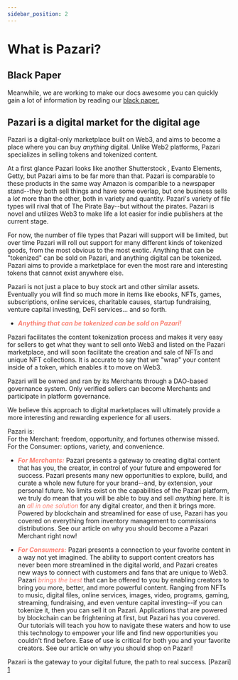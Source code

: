 ```yaml
---
sidebar_position: 2
---
```


# What is Pazari?
## Black Paper 

Meanwhile, we are working to make our docs awesome you can quickly gain a lot of information by reading our [black paper.](https://pazari-storage.sgp1.cdn.digitaloceanspaces.com/MVP/pazari_black_paper.pdf)

## Pazari is a digital market for the digital age
Pazari is a digital-only marketplace built on Web3, and aims to become a place where you can buy *anything* digital. Unlike Web2 platforms, Pazari specializes in selling tokens and tokenized content.

At a first glance Pazari looks like another Shutterstock , Evanto Elements, Getty, but Pazari aims to be far more than that. Pazari is comparable to these products in the same way Amazon is comparible to a newspaper stand--they both sell things and have some overlap, but one business sells a *lot* more than the other, both in variety and quantity. Pazari's variety of file types will rival that of The Pirate Bay--but without the pirates. Pazari is novel and utilizes Web3 to make life a lot easier for indie publishers at the current stage.

For now, the number of file types that Pazari will support will be limited, but over time Pazari will roll out support for many different kinds of tokenized goods, from the most obvious to the most exotic. Anything that can be "tokenized" can be sold on Pazari, and anything digital can be tokenized. Pazari aims to provide a marketplace for even the most rare and interesting tokens that cannot exist anywhere else.

Pazari is not just a place to buy stock art and other similar assets. Eventually you will find so much more in items like ebooks, NFTs, games, subscriptions, online services, charitable causes, startup fundraising, venture capital investing, DeFi services... and so forth.

* ***<font color='salmon'>Anything that can be tokenized can be sold on Pazari!</font>*** 

Pazari facilitates the content tokenization process and makes it very easy for sellers to get what they want to sell onto Web3 and listed on the Pazari marketplace, and will soon facilitate the creation and sale of NFTs and unique NFT collections. It is accurate to say that we "wrap" your content inside of a token, which enables it to move on Web3.

Pazari will be owned and ran by its Merchants through a DAO-based governance system. Only verified sellers can become Merchants and participate in platform governance.

We believe this approach to digital marketplaces will ultimately provide a more interesting and rewarding experience for all users.

Pazari is:<br/>
For the Merchant: freedom, opportunity, and fortunes otherwise missed.<br/>
For the Consumer: options, variety, and convenience.

* ***<font color='salmon'>For Merchants:</font>*** Pazari presents a gateway to creating digital content that has you, the creator, in control of your future and empowered for success. Pazari presents many new opportunities to explore, build, and curate a whole new future for your brand--and, by extension, your personal future. No limits exist on the capabilities of the Pazari platform, we truly do mean that you will be able to buy and sell *anything* here. It is an <font color='salmon'>*all in one solution*</font> for any digital creator, and then it brings more. Powered by blockchain and streamlined for ease of use, Pazari has you covered on everything from inventory management to commissions distributions. See our article on why you should become a Pazari Merchant right now!

* ***<font color='salmon'>For Consumers:</font>*** Pazari presents a connection to your favorite content in a way not yet imagined. The ability to support content creators has never been more streamlined in the digital world, and Pazari creates new ways to connect with customers and fans that are unique to Web3. Pazari <font color='salmon'>*brings the best*</font> that can be offered to you by enabling creators to bring you more, better, and more powerful content. Ranging from NFTs to music, digital files, online services, images, video, programs, gaming, streaming, fundraising, and even venture capital investing--if you can tokenize it, then you can sell it on Pazari. Applications that are powered by blockchain can be frightening at first, but Pazari has you covered. Our tutorials will teach you how to navigate these waters and how to use this technology to empower your life and find new opportunities you couldn't find before. Ease of use is critical for both you and your favorite creators. See our article on why you should shop on Pazari!


Pazari is the gateway to your digital future, the path to real success. [Pazari] [1]

[1]: pazari.io
